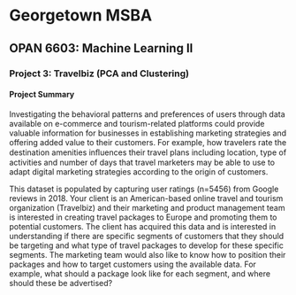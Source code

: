 # Georgetown MSBA
## OPAN 6603: Machine Learning II
### Project 3: Travelbiz (PCA and Clustering)

#### Project Summary
Investigating the behavioral patterns and preferences of users through data available on e-commerce and tourism-related platforms could provide valuable information for businesses in establishing marketing strategies and offering added value to their customers. For example, how travelers rate the destination amenities inﬂuences their travel plans including location, type of activities and number of days that travel marketers may be able to use to adapt digital marketing strategies according to the origin of customers. 

This dataset is populated by capturing user ratings (n=5456) from Google reviews in 2018. Your client is an American-based online travel and tourism organization (Travelbiz) and their marketing and product management team is interested in creating travel packages to Europe and promoting them to potential customers. The client has acquired this data and is interested in understanding if there are specific segments of customers that they should be targeting and what type of travel packages to develop for these specific segments. The marketing team would also like to know how to position their packages and how to target customers using the available data. For example, what should a package look like for each segment, and where should these be advertised?
